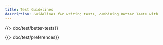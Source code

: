 ```yaml
---
title: Test Guidelines
description: Guidelines for writing tests, combining Better Tests with my preferences
---
```


{{> doc/test/better-tests}}

{{> doc/test/preferences}}
